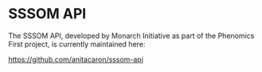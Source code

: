 # SSSOM API

The SSSOM API, developed by Monarch Initiative as part of the Phenomics First project, is currently maintained here:

https://github.com/anitacaron/sssom-api

